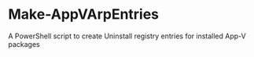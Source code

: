 # Make-AppVArpEntries
A PowerShell script to create Uninstall registry entries for installed App-V packages
